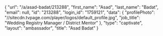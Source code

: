 {
    "url": "\/a\/asad-badat\/213288",
    "first_name": "Asad",
    "last_name": "Badat",
    "email": null,
    "id": "213288",
    "login_id": "1759121",
    "data": {
        "profilePhoto": "\/\/sitecdn.tvpage.com\/player\/logos\/default_profile.jpg",
        "job_title": "Wedding Registry Manager \/ District Mentor"
    },
    "type": "captivate",
    "layout": "ambassador",
    "title": "Asad Badat"
}
